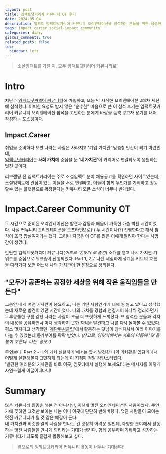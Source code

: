 ```yaml
---
layout: post
title: 임팩트닷커리어 커뮤니티 OT 후기
date: 2024-05-04
description: 앞으로 임팩트닷커리어 커뮤니티 오리엔테이션을 참석하는 분들을 위한 생생한 참석 후기
tags: impact.career social-impact community
categories: diary
giscus_comments: true
related_posts: false
toc:
  sidebar: left
---
```


>소셜임팩트를 가진 이, 모두 임팩트닷커리어 커뮤니티로!


# Intro
지난주 [임팩트닷커리어 커뮤니티](https://rootimpact.notion.site/520053526dba44b2be3c95149dd8d115)에 가입하고, 오늘 막 시작한 오리엔테이션 2회차 세션에 참석했다. 어떠한 요청도 받지 않은 "순수한" 마음으로 쓴 이 참석 후기는 임팩트닷커리어 커뮤니티 오리엔테이션 참석을 고민하는 분에게 바람을 듬뿍 넣고자 용기를 내어 작성하는 포스팅이다.

## Impact.Career
취업을 준비하다 보면 나라는 사람은 사라지고 '기업 가치관' 맞춤형 인간이 되기 마련인데,<br>
[임팩트닷커리어](https://impact.career/)는 **사회 가치**에 중심을 둔 '**내 가치관**'이 커리어로 연결되도록 응원하는 멋진 곳이다. 

리브랜딩 전 임팩트커리어는 주로 소셜임팩트 분야 채용공고를 확인하던 사이트였는데, 소셜임팩트에 관심이 있는 이들을 서로 연결하고, 이들이 함께 무언가를 기획하고 활동할수 있는 플랫폼으로 확장한다는 커뮤니티 오픈 소식이 너무나 반가웠다.

# Impact.Career Community OT


두 시간으로 준비된 오리엔테이션은 발견과 감동과 배움이 가득한 가슴 벅찬 시간이었다. 사실 커뮤니티 오리엔테이션을 오프라인으로(!) 두 시간이나(?) 진행한다고 해서 참석이 조금 망설여지기는 했다. 그러나 지금은 이 OT를 많은 이에게 알려야 한다는 사명감이 생겼다! 

간단한 임팩트닷커리어 커뮤니티(*이후로 '임닷커'로 줄임*) 소개를 받고 나서 가치관 키워드를 중심으로 워크숍이 진행되었다. Part 1, 2로 나뉜 세심하게 설계된 키트의 흐름을 따라가다 보면 어느새 나의 가치관이 한 문장으로 정리된다.

## "모두가 공존하는 공정한 세상을 위해 작은 움직임들을 만든다"
그동안 내게 어떤 가치관이 중요하고, 나는 어떤 사람인가에 대해 잘 알고 있다고 생각했는데 새로운 발견이 있던 시간이었다. 나의 가치를 경험과 연결지어 하나씩 정리하면서 두루뭉술한 구름 같던 나라는 사람이 조금 더 또렷하게 느껴졌다. 또 참석한 분들과 각자의 내용을 공유하면서 미처 생각하지 못한 지점을 발견하고 나를 다시 돌아볼 수 있었다. 평소 멋지다고 생각했던 '[계단뿌셔클럽](https://www.staircrusher.club/)'에서 활동하는 닷님이 참석하셔서 여러 이야기를 나눌 수 있었는데 동기부여를 팍팍 받았다. *(참고로, 임닷커에서는 서로의 이름에 '닷'을 붙여 부른다. 나는 '슬닷'!)*

무엇보다 'Part 2 - 나의 가치 실현하기'에서는 앞서 발견한 나의 가치관을 임닷커에서 어떻게 실현해볼지 고민하게 되는데 이 지점이 정말 감탄스러웠다. <br>
'발견한 여러분의 가치관을 바로 이곳, 임닷커에서 실행해 보세요!'라는 메시지를 이렇게 자연스럽게 이끌어내다니! 

# Summary
많은 커뮤니티 활동을 해본 건 아니지만, 이렇게 멋진 오리엔테이션은 처음이었다. 무언가에 꽂히면 그것만 보이는 나는 이미 이곳에 단단히 반해버렸다. 멋진 사람들이 모이는 멋진 커뮤니티가 될 것 같은 예감이 든다.<br>
내 가치관과 비슷한 결의 사람을 만나는 건 굉장히 어려운 일인데, 다양한 분야에서 활동하는 멋진 사람들을 만나게 되리라는 기대가 생긴다. 함께 공부하며 기획하고 성장하는 커뮤니티가 되도록 즐겁게 활동해보고 싶다.

> 앞으로의 임팩트닷커리어 커뮤니티 활동이 너무나 기대된다!
